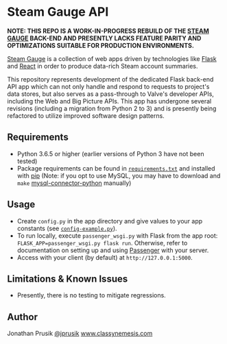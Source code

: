 Steam Gauge API
===============

**NOTE: THIS REPO IS A WORK-IN-PROGRESS REBUILD OF THE [STEAM GAUGE](https://github.com/jprusik/steam-gauge) BACK-END AND PRESENTLY LACKS FEATURE PARITY AND OPTIMIZATIONS SUITABLE FOR PRODUCTION ENVIRONMENTS.**

[Steam Gauge](https://www.mysteamgauge.com) is a collection of web apps driven by technologies like [Flask](http://flask.pocoo.org) and [React](https://reactjs.org) in order to produce data-rich Steam account summaries.

This repository represents development of the dedicated Flask back-end API app which can not only handle and respond to requests to project's data stores, but also serves as a pass-through to Valve's developer APIs, including the Web and Big Picture APIs. This app has undergone several revisions (including a migration from Python 2 to 3) and is presently being refactored to utilize improved software design patterns.

Requirements
------------

- Python 3.6.5 or higher (earlier versions of Python 3 have not been tested)
- Package requirements can be found in [`requirements.txt`](app/requirements.txt) and installed with [pip](https://pip.pypa.io) (Note: if you opt to use MySQL, you may have to download and `make` [mysql-connector-python](https://dev.mysql.com/downloads/connector/python/) manually)

Usage
-----

- Create `config.py` in the app directory and give values to your app constants (see [`config-example.py`](app/config-example.py)).
- To run locally, execute `passenger_wsgi.py` with Flask from the app root: `FLASK_APP=passenger_wsgi.py flask run`. Otherwise, refer to documentation on setting up and using [Passenger](https://www.phusionpassenger.com/) with your server.
- Access with your client (by default) at `http://127.0.0.1:5000`.

Limitations & Known Issues
--------------------------

- Presently, there is no testing to mitigate regressions.

Author
------

Jonathan Prusik [@jprusik](https://github.com/jprusik)
www.classynemesis.com
